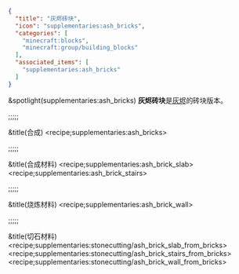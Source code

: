 ```json
{
  "title": "灰烬砖块",
  "icon": "supplementaries:ash_bricks",
  "categories": [
    "minecraft:blocks",
    "minecraft:group/building_blocks"
  ],
  "associated_items": [
    "supplementaries:ash_bricks"
  ]
}
```

&spotlight(supplementaries:ash_bricks)
**灰烬砖块**是[灰烬](^supplementaries:ash)的砖块版本。

;;;;;

&title(合成)
<recipe;supplementaries:ash_bricks>

;;;;;

&title(合成材料)
<recipe;supplementaries:ash_brick_slab>
<recipe;supplementaries:ash_brick_stairs>

;;;;;

&title(烧炼材料)
<recipe;supplementaries:ash_brick_wall>


;;;;;

&title(切石材料)
<recipe;supplementaries:stonecutting/ash_brick_slab_from_bricks>
<recipe;supplementaries:stonecutting/ash_brick_stairs_from_bricks>
<recipe;supplementaries:stonecutting/ash_brick_wall_from_bricks>
